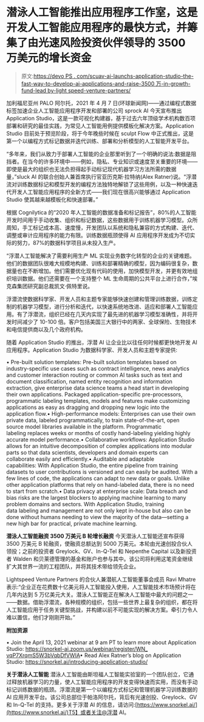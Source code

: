 # 潜泳人工智能推出应用程序工作室，这是开发人工智能应用程序的最快方式，并筹集了由光速风险投资伙伴领导的 3500 万美元的增长资金

> 原文:[https://devo PS . com/scuav-ai-launchs-application-studio-the-fast-way-to-develop-ai-applications-and-raise-3500 万-in-growth-fund-lead by-light speed-venture-partners/](https://devops.com/snorkel-ai-launches-application-studio-the-fastest-way-to-develop-ai-applications-and-raises-35-million-in-growth-funding-led-by-lightspeed-venture-partners/)

加利福尼亚州 PALO 阿尔托，2021 年 4 月 7 日(环球新闻网)——通过编程式数据标签加速企业人工智能应用程序开发和部署的公司 sprock AI 今天宣布推出 Application Studio，这是一款可视化构建器，基于过去六年顶级学术机构数百项部署和研究的最佳实践，为常见人工智能用例提供模板化解决方案。Application Studio 目前处于预览阶段，将于今年晚些时候在 sculpt Flow 中正式推出，这是第一个以编程方式标记数据并迭代训练、部署和分析模型的人工智能开发平台。

“多年来，我们从致力于部署人工智能的企业那里听到了一个明确的说法:数据是阻挡者。在当今的许多环境中——例如，隐私、专业知识或速度至关重要的环境——即使是最大的组织也无法负担得起手动标记现代机器学习方法所需的数据量，”sluck AI 的联合创始人兼首席执行官亚历克斯·拉特纳(Alex Ratner)说。“浮潜流对训练数据标记和模型开发的编程方法独特地解锁了这些用例，以及一种快速迭代开发人工智能应用程序的全新方式——我们现在很高兴能够通过 Application Studio 使其越来越模板化和快速部署。”

根据 Cognilytica 的“2020 年人工智能的数据准备和标记报告”，80%的人工智能开发时间用于手动收集、组织和标记数据，这些数据用于训练机器学习模型。众所周知，手工标记成本高、速度慢，开发团队以系统和隐私兼容的方式构建、迭代、调整或审计应用程序的能力有限。训练数据瓶颈使得 AI 应用程序开发成为不切实际的努力，87%的数据科学项目从未投入生产。

“浮潜人工智能解决了需要利用生产 ML 实现业务数字化转型的企业的关键难题。他们的数据团队很难大规模地构建、训练和部署精确的模型，因为编码很复杂，数据量也在不断增加。他们需要优化现有代码的使用，加快模型开发，并更有效地组织培训数据。他们还需要在一个支持整个 ML 生命周期的公共平台上进行合作，”埃克森集团研究副总裁凯文·佩特里说。

浮潜流使数据科学家、开发人员和主题专家能够快速创建和管理训练数据，训练定制的机器学习模型，进行分析和迭代，以快速系统地改进、适应和部署人工智能应用。有了浮潜流，组织已经在几天内实现了最先进的机器学习模型准确性，并将开发时间减少了 10-100 倍。客户包括美国三大银行中的两家、全球保险、生物技术和电信提供商以及几个政府机构。

随着 Application Studio 的推出，浮潜 AI 让企业比以往任何时候都更快地开发 AI 应用程序。Application Studio 为数据科学家、开发人员和主题专家提供:

• Pre-built solution templates: Pre-built solution templates based on industry-specific use cases such as contract intelligence, news analytics and customer interaction routing or common AI tasks such as text and document classification, named entity recognition and information extraction, give enterprise data science teams a head start in developing their own applications. Packaged application-specific pre-processors, programmatic labeling templates, models and features make customizing applications as easy as dragging and dropping new logic into the application flow.• High-performance models: Enterprises can use their own private data, labeled programmatically, to train state-of-the-art, open source model libraries available in the platform. Programmatic labeling replaces weeks or months of costly hand-labeling yielding highly accurate model performance.• Collaborative workflows: Application Studio allows for an intuitive decomposition of complex applications into modular parts so that data scientists, developers and domain experts can collaborate easily and efficiently.• Auditable and adaptable capabilities: With Application Studio, the entire pipeline from training datasets to user contributions is versioned and can easily be audited. With a few lines of code, the applications can adapt to new data or goals. Unlike other application platforms that rely on hand-labeled data, there is no need to start from scratch.• Data privacy at enterprise scale: Data breach and bias risks are the largest blockers to applying machine learning to many problem domains and sectors. With Application Studio, training data labeling and management are not only kept in-house but also can be done without humans needing to view the majority of the data—setting a new high bar for practical, private machine learning.

**潜泳人工智能融资 3500 万美元 B 轮增长融资**
今天潜泳人工智能还宣布获得 3500 万美元 B 轮融资，使融资总额达到 5000 万美元。本轮由光速创投合伙人领投；之前的投资者 Greylock、GV、In-Q-Tel 和 Nepenthe Capital 以及新投资者 Walden 和贝莱德管理的基金和账户也参与其中。该公司将利用这笔资金继续扩大其世界一流的工程团队，并将其技术带给领先企业。

Lightspeed Venture Partners 的合伙人兼潜航人工智能董事会成员 Ravi Mhatre 表示:“企业正在花费数十亿美元将人工智能投入使用，人工智能技术市场预计将在几年内达到 5 万亿美元大关。潜泳人工智能正在解决人工智能中最大的问题之一——数据。借助浮潜流，各种规模的组织，包括一些世界上最复杂的组织，都在将人工智能应用于任务关键型挑战，并构建以前不可能实现的解决方案。牵引力令人难以置信，他们才刚刚开始。”

**附加资源**

• Join the April 13, 2021 webinar at 9 am PT to learn more about Application Studio: [https://snorkel-](https://snorkel-)[ai.<wbr>zoom.us/webinar/register/WN_<wbr>vqP7XrqmS5W3bVqbDfVWIA](http://ai.zoom.us/webinar/register/WN_vqP7XrqmS5W3bVqbDfVWIA)• Read Alex Ratner’s blog on Application Studio: [https://snorkel.ai/<wbr>introducing-application-<wbr>studio/](https://snorkel.ai/introducing-application-studio/)

**关于潜泳人工智能**
潜泳人工智能由斯坦福人工智能实验室的一个团队创立，它通过释放机器学习的力量，使人工智能应用程序的开发变得快速而实用，而没有手动标记训练数据的瓶颈。浮潜流是第一个以编程方式标记和管理机器学习训练数据的 AI 应用开发平台。该公司总部位于帕洛阿尔托，背后有光速创投、Greylock、GV 和 In-Q-Tel 的支持。更多关于浮潜 AI 的信息，请访问:[https://www.snorkel.ai/](https://www.snorkel.ai/)T5】或者关注@浮潜 AI。